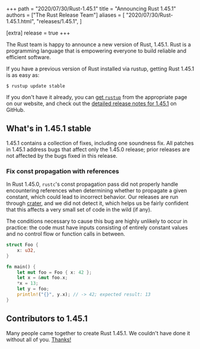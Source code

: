 +++
path = "2020/07/30/Rust-1.45.1"
title = "Announcing Rust 1.45.1"
authors = ["The Rust Release Team"]
aliases = [
    "2020/07/30/Rust-1.45.1.html",
    "releases/1.45.1",
]

[extra]
release = true
+++

The Rust team is happy to announce a new version of Rust, 1.45.1. Rust is a
programming language that is empowering everyone to build reliable and
efficient software.

If you have a previous version of Rust installed via rustup, getting Rust
1.45.1 is as easy as:

```
$ rustup update stable
```

If you don't have it already, you can [get `rustup`][install] from the
appropriate page on our website, and check out the [detailed release notes for
1.45.1][notes] on GitHub.

[install]: https://www.rust-lang.org/install.html
[notes]: https://github.com/rust-lang/rust/blob/master/RELEASES.md#version-1451-2020-07-30

## What's in 1.45.1 stable

1.45.1 contains a collection of fixes, including one soundness fix. All patches
in 1.45.1 address bugs that affect only the 1.45.0 release; prior releases are
not affected by the bugs fixed in this release.

### Fix const propagation with references

In Rust 1.45.0, `rustc`'s const propagation pass did not properly handle
encountering references when determining whether to propagate a given constant,
which could lead to incorrect behavior. Our releases are run through [crater],
and we did not detect it, which helps us be fairly confident that this affects a
very small set of code in the wild (if any).

The conditions necessary to cause this bug are highly unlikely to occur in
practice: the code must have inputs consisting of entirely constant values and
no control flow or function calls in between.

```rust
struct Foo {
    x: u32,
}

fn main() {
    let mut foo = Foo { x: 42 };
    let x = &mut foo.x;
    *x = 13;
    let y = foo;
    println!("{}", y.x); // -> 42; expected result: 13
}
```

## Contributors to 1.45.1

Many people came together to create Rust 1.45.1. We couldn't have done it
without all of you. [Thanks!](https://thanks.rust-lang.org/rust/1.45.1/)

[crater]: https://github.com/rust-lang/crater
